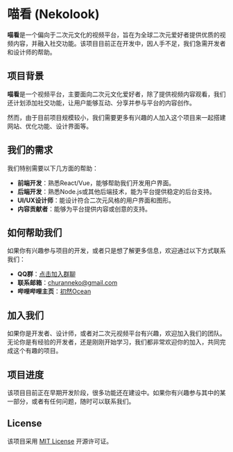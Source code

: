 # 喵看 (Nekolook)

**喵看**是一个偏向于二次元文化的视频平台，旨在为全球二次元爱好者提供优质的视频内容，并融入社交功能。该项目目前正在开发中，因人手不足，我们急需开发者和设计师的帮助。

## 项目背景

**喵看**是一个视频平台，主要面向二次元文化爱好者，除了提供视频内容观看，我们还计划添加社交功能，让用户能够互动、分享并参与平台的内容创作。

然而，由于目前项目规模较小，我们需要更多有兴趣的人加入这个项目来一起搭建网站、优化功能、设计界面等。

## 我们的需求

我们特别需要以下几方面的帮助：

- **前端开发**：熟悉React/Vue，能够帮助我们开发用户界面。
- **后端开发**：熟悉Node.js或其他后端技术，能为平台提供稳定的后台支持。
- **UI/UX设计师**：能设计符合二次元风格的用户界面和图形。
- **内容贡献者**：能够为平台提供内容或创意的支持。

## 如何帮助我们

如果你有兴趣参与项目的开发，或者只是想了解更多信息，欢迎通过以下方式联系我们：

- **QQ群**：[点击加入群聊](https://qm.qq.com/q/lYnxnmhyZW)
- **联系邮箱**：[churanneko@gmail.com](mailto:churanneko@gmail.com)
- **哔哩哔哩主页**：[初然Ocean](https://space.bilibili.com/443211409)

## 加入我们

如果你是开发者、设计师，或者对二次元视频平台有兴趣，欢迎加入我们的团队。无论你是有经验的开发者，还是刚刚开始学习，我们都非常欢迎你的加入，共同完成这个有趣的项目。

## 项目进度

该项目目前正在早期开发阶段，很多功能还在建设中。如果你有兴趣参与其中的某一部分，或者有任何问题，随时可以联系我们。

## License

该项目采用 [MIT License](LICENSE) 开源许可证。
